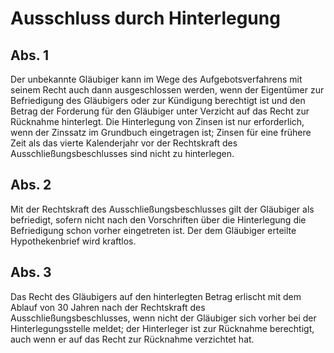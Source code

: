 # Ausschluss durch Hinterlegung



## Abs. 1

 Der unbekannte Gläubiger kann im Wege des Aufgebotsverfahrens mit seinem Recht auch dann ausgeschlossen werden, wenn der Eigentümer zur Befriedigung des Gläubigers oder zur Kündigung berechtigt ist und den Betrag der Forderung für den Gläubiger unter Verzicht auf das Recht zur Rücknahme hinterlegt. Die Hinterlegung von Zinsen ist nur erforderlich, wenn der Zinssatz im Grundbuch eingetragen ist; Zinsen für eine frühere Zeit als das vierte Kalenderjahr vor der Rechtskraft des Ausschließungsbeschlusses sind nicht zu hinterlegen.

## Abs. 2

 Mit der Rechtskraft des Ausschließungsbeschlusses gilt der Gläubiger als befriedigt, sofern nicht nach den Vorschriften über die Hinterlegung die Befriedigung schon vorher eingetreten ist. Der dem Gläubiger erteilte Hypothekenbrief wird kraftlos.

## Abs. 3

 Das Recht des Gläubigers auf den hinterlegten Betrag erlischt mit dem Ablauf von 30 Jahren nach der Rechtskraft des Ausschließungsbeschlusses, wenn nicht der Gläubiger sich vorher bei der Hinterlegungsstelle meldet; der Hinterleger ist zur Rücknahme berechtigt, auch wenn er auf das Recht zur Rücknahme verzichtet hat. 

